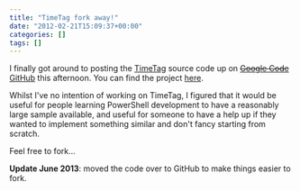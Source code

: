 ```yaml
---
title: "TimeTag fork away!"
date: "2012-02-21T15:09:37+00:00"
categories: []
tags: []
---
```


I finally got around to posting the <a href="http://www.openxtra.co.uk/freestuff/timetag">TimeTag</a> source code up on <del><a href="http://code.google.com/">Google Code</a></del> <a title="Continuous delivery every single day" href="http://github.com/">GitHub</a> this afternoon. You can find the project <a href="http://github.com/openxtra/TimeTag">here</a>.

Whilst I've no intention of working on TimeTag, I figured that it would be useful for people learning PowerShell development to have a reasonably large sample available, and useful for someone to have a help up if they wanted to implement something similar and don't fancy starting from scratch.

Feel free to fork...

<strong>Update June 2013</strong>: moved the code over to GitHub to make things easier to fork.
